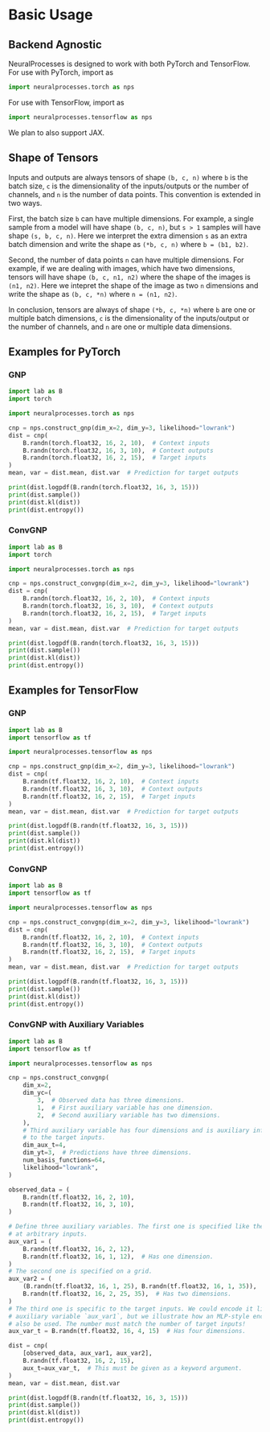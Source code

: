 # Basic Usage

## Backend Agnostic

NeuralProcesses is designed to work with both PyTorch and TensorFlow.
For use with PyTorch, import as

```python
import neuralprocesses.torch as nps
```

For use with TensorFlow, import as

```python
import neuralprocesses.tensorflow as nps
```

We plan to also support JAX.

## Shape of Tensors

Inputs and outputs are always tensors of shape `(b, c, n)` where `b` is the
batch size, `c` is the dimensionality of the inputs/outputs or the number of channels,
and `n` is the number of data points.
This convention is extended in two ways.

First, the batch size `b` can have multiple dimensions.
For example, a single sample from a model will have shape `(b, c, n)`,
but `s > 1` samples will have shape `(s, b, c, n)`.
Here we interpret the extra dimension `s` as an extra batch dimension
and write the shape as `(*b, c, n)` where `b = (b1, b2)`.

Second, the number of data points `n` can have multiple dimensions.
For example, if we are dealing with images, which have two dimensions, tensors
will have shape `(b, c, n1, n2)` where the shape of the images is `(n1, n2)`.
Here we intepret the shape of the image as two `n` dimensions and write the
shape as `(b, c, *n)` where `n = (n1, n2)`.

In conclusion, tensors are always of shape `(*b, c, *n)`
where `b` are one or multiple batch dimensions,
`c` is the dimensionality of the inputs/output or the number of channels,
and `n` are one or multiple data dimensions.


## Examples for PyTorch

### GNP

```python
import lab as B
import torch

import neuralprocesses.torch as nps

cnp = nps.construct_gnp(dim_x=2, dim_y=3, likelihood="lowrank")
dist = cnp(
    B.randn(torch.float32, 16, 2, 10),  # Context inputs
    B.randn(torch.float32, 16, 3, 10),  # Context outputs
    B.randn(torch.float32, 16, 2, 15),  # Target inputs
)
mean, var = dist.mean, dist.var  # Prediction for target outputs

print(dist.logpdf(B.randn(torch.float32, 16, 3, 15)))
print(dist.sample())
print(dist.kl(dist))
print(dist.entropy())
```

### ConvGNP

```python
import lab as B
import torch

import neuralprocesses.torch as nps

cnp = nps.construct_convgnp(dim_x=2, dim_y=3, likelihood="lowrank")
dist = cnp(
    B.randn(torch.float32, 16, 2, 10),  # Context inputs
    B.randn(torch.float32, 16, 3, 10),  # Context outputs
    B.randn(torch.float32, 16, 2, 15),  # Target inputs
)
mean, var = dist.mean, dist.var  # Prediction for target outputs

print(dist.logpdf(B.randn(torch.float32, 16, 3, 15)))
print(dist.sample())
print(dist.kl(dist))
print(dist.entropy())
```

## Examples for TensorFlow

### GNP

```python
import lab as B
import tensorflow as tf

import neuralprocesses.tensorflow as nps

cnp = nps.construct_gnp(dim_x=2, dim_y=3, likelihood="lowrank")
dist = cnp(
    B.randn(tf.float32, 16, 2, 10),  # Context inputs
    B.randn(tf.float32, 16, 3, 10),  # Context outputs
    B.randn(tf.float32, 16, 2, 15),  # Target inputs
)
mean, var = dist.mean, dist.var  # Prediction for target outputs

print(dist.logpdf(B.randn(tf.float32, 16, 3, 15)))
print(dist.sample())
print(dist.kl(dist))
print(dist.entropy())
```

### ConvGNP

```python
import lab as B
import tensorflow as tf

import neuralprocesses.tensorflow as nps

cnp = nps.construct_convgnp(dim_x=2, dim_y=3, likelihood="lowrank")
dist = cnp(
    B.randn(tf.float32, 16, 2, 10),  # Context inputs
    B.randn(tf.float32, 16, 3, 10),  # Context outputs
    B.randn(tf.float32, 16, 2, 15),  # Target inputs
)
mean, var = dist.mean, dist.var  # Prediction for target outputs

print(dist.logpdf(B.randn(tf.float32, 16, 3, 15)))
print(dist.sample())
print(dist.kl(dist))
print(dist.entropy())
```

### ConvGNP with Auxiliary Variables

```python
import lab as B
import tensorflow as tf

import neuralprocesses.tensorflow as nps

cnp = nps.construct_convgnp(
    dim_x=2,
    dim_yc=(
        3,  # Observed data has three dimensions.
        1,  # First auxiliary variable has one dimension.
        2,  # Second auxiliary variable has two dimensions.
    ),
    # Third auxiliary variable has four dimensions and is auxiliary information specific
    # to the target inputs.
    dim_aux_t=4,
    dim_yt=3,  # Predictions have three dimensions.
    num_basis_functions=64, 
    likelihood="lowrank",
)

observed_data = (
    B.randn(tf.float32, 16, 2, 10),
    B.randn(tf.float32, 16, 3, 10),
)

# Define three auxiliary variables. The first one is specified like the observed data
# at arbitrary inputs.
aux_var1 = (
    B.randn(tf.float32, 16, 2, 12),
    B.randn(tf.float32, 16, 1, 12),  # Has one dimension.
)
# The second one is specified on a grid.
aux_var2 = (
    (B.randn(tf.float32, 16, 1, 25), B.randn(tf.float32, 16, 1, 35)),
    B.randn(tf.float32, 16, 2, 25, 35),  # Has two dimensions.
)
# The third one is specific to the target inputs. We could encode it like the first
# auxiliary variable `aux_var1`, but we illustrate how an MLP-style encoding can
# also be used. The number must match the number of target inputs!
aux_var_t = B.randn(tf.float32, 16, 4, 15)  # Has four dimensions.

dist = cnp(
    [observed_data, aux_var1, aux_var2],
    B.randn(tf.float32, 16, 2, 15),
    aux_t=aux_var_t,  # This must be given as a keyword argument.
)
mean, var = dist.mean, dist.var

print(dist.logpdf(B.randn(tf.float32, 16, 3, 15)))
print(dist.sample())
print(dist.kl(dist))
print(dist.entropy())
```

